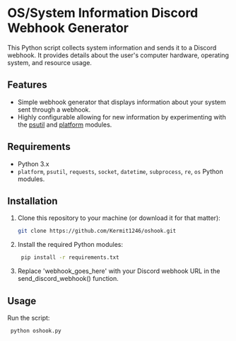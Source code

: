 # OS/System Information Discord Webhook Generator

This Python script collects system information and sends it to a Discord webhook. It provides details about the user's computer hardware, operating system, and resource usage.

## Features

- Simple webhook generator that displays information about your system sent through a webhook.
- Highly configurable allowing for new information by experimenting with the [psutil]([https://docs.python.org/3/library/platform.html) and [platform](https://docs.python.org/3/library/platform.html) modules.

## Requirements

- Python 3.x 
- `platform`, `psutil`, `requests`, `socket`, `datetime`, `subprocess`, `re`, `os` Python modules.

## Installation

1. Clone this repository to your machine (or download it for that matter):

   ```bash
   git clone https://github.com/Kermit1246/oshook.git

2. Install the required Python modules:

   ```bash
    pip install -r requirements.txt

3. Replace 'webhook_goes_here' with your Discord webhook URL in the send_discord_webhook() function.

## Usage
Run the script:

   ```bash
    python oshook.py
